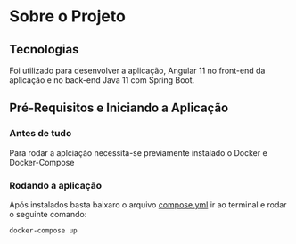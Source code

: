 # Sobre o Projeto

## Tecnologias
Foi utilizado para desenvolver a aplicação, Angular 11 no front-end da aplicação e no back-end Java 11 com Spring Boot.

## Pré-Requisitos e Iniciando a Aplicação
### Antes de tudo
Para rodar a aplciação necessita-se previamente instalado o Docker e Docker-Compose
### Rodando a aplicação
Após instalados basta baixaro o arquivo [compose.yml](https://raw.githubusercontent.com/Erivelto47/form-challenge-angular-java/blob/master/docker-compose.yml) ir ao terminal e rodar o seguinte comando:

`docker-compose up`
